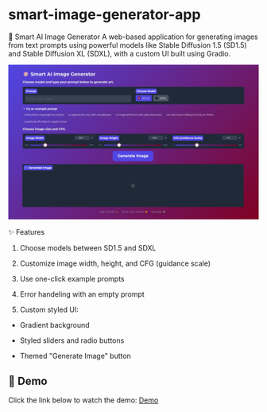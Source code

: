 # smart-image-generator-app
🎨 Smart AI Image Generator
A web-based application for generating images from text prompts using powerful models like Stable Diffusion 1.5 (SD1.5) and Stable Diffusion XL (SDXL), with a custom UI built using Gradio.

![Example](https://github.com/PariyaKhalili/smart-image-generator-app/blob/main/assets/app_ui.jpg)


✨ Features
1. Choose models between SD1.5 and SDXL

2. Customize image width, height, and CFG (guidance scale)

3. Use one-click example prompts

4. Error handeling with an empty prompt

5.  Custom styled UI:

* Gradient background

* Styled sliders and radio buttons

* Themed "Generate Image" button

## 🎥 Demo
Click the link below to watch the demo:
[Demo](assets/demo.mp4)

